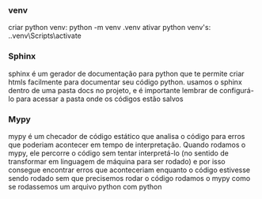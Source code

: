 ### venv
criar python venv: python -m venv .venv
ativar python venv's: .\.venv\Scripts\activate

### Sphinx
sphinx é um gerador de documentação para python que te permite criar htmls facilmente para documentar seu código python. usamos o sphinx dentro de uma pasta docs no projeto, e é importante lembrar de configurá-lo para acessar a pasta onde os códigos estão salvos

### Mypy
mypy é um checador de código estático que analisa o código para erros que poderiam acontecer em tempo de interpretação.
Quando rodamos o mypy, ele percorre o código sem tentar interpretá-lo (no sentido de transformar em linguagem de máquina para ser rodado) e por isso consegue encontrar erros que aconteceriam enquanto o código estivesse sendo rodado sem que precisemos rodar o código
rodamos o mypy como se rodassemos um arquivo python com python